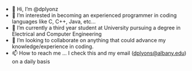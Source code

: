 - 👋 Hi, I’m @dplyonz
- 👀 I’m interested in becoming an experienced programmer in coding languages like C, C++, Java, etc...
- 🌱 I’m currently a third year student at University pursuing a degree in Electrical and Computer Engineering
- 💞️ I’m looking to collaborate on anything that could advance my knowledge/experience in coding.
- 📫 How to reach me ... I check this and my email (dplyons@albany.edu) on a daily basis

<!---
dplyonz/dplyonz is a ✨ special ✨ repository because its `README.md` (this file) appears on your GitHub profile.
You can click the Preview link to take a look at your changes.
--->
